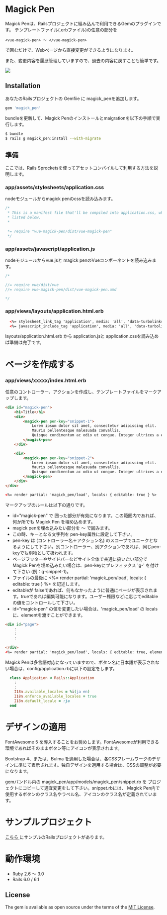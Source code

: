 # Magick Pen

Magick Penは、Railsプロジェクトに組み込んで利用できるGemのプラグインです。 
テンプレートファイル(.erbファイル)の任意の部分を

```
<vue-magick-pen> 〜 </vue-magick-pen> 
```


で囲むだけで、Webページから直接変更ができるようになります。

また、変更内容を履歴管理していますので、過去の内容に戻すことも簡単です。

<img src="https://user-images.githubusercontent.com/2704723/117098232-dbe10400-ada8-11eb-8d50-e8dd87365a4b.gif"/>


## Installation

あなたのRailsプロジェクトの Gemfiie に magick_penを追加します。

```ruby
gem 'magick_pen'
```

bundleを更新して、Magick Penのインストールとmaigrationを以下の手順で実行します。

```bash
$ bundle
$ rails g magick_pen:install --with-migrate
```

## 準備

ここでは、Rails Sprocketsを使ってアセットコンパイルして利用する方法を説明します。

### app/assets/stylesheets/application.css

nodeモジュールからmagick penのcssを読み込みます。

```css
/*
 * This is a manifest file that'll be compiled into application.css, which will include all the files
 * listed below.
 *
 
 *= require "vue-magick-pen/dist/vue-magick-pen"  
 */
 ```

### app/assets/javascript/application.js

nodeモジュールからvue.jsと magick penのVueコンポーネントを読み込みます。


```javascript
/*

//= require vue/dist/vue
//= require vue-magick-pen/dist/vue-magick-pen.umd

*/
 ```


### app/views/layouts/application.html.erb

```html
  <%= stylesheet_link_tag 'application', media: 'all', 'data-turbolinks-track': 'reload' %>
  <%= javascript_include_tag 'application', media: 'all', 'data-turbolinks-track': 'reload' %>
```

layouts/application.html.erb から application.jsと application.cssを読み込めば準備は完了です。

# ページを作成する

### app/views/xxxxx/index.html.erb

任意のコントローラー、アクションを作成し、テンプレートファイルをマークアップします。

```html
<div id="magick-pen">
    <h1>Title</h1>
    <div>
        <magick-pen pen-key="snippet-1">
            Lorem ipsum dolor sit amet, consectetur adipiscing elit. 
            Mauris pellentesque malesuada convallis.
            Quisque condimentum ac odio ut congue. Integer ultrices a erat sed hendrerit.
        </magick-pen>
    </div>

    <div>
        <magick-pen pen-key="snippet-2">
            Lorem ipsum dolor sit amet, consectetur adipiscing elit.
            Mauris pellentesque malesuada convallis.
            Quisque condimentum ac odio ut congue. Integer ultrices a erat sed hendrerit.
        </magick-pen>
    </div>
</div>

<%= render partial: 'magick_pen/load', locals: { editable: true } %>

```

マークアップのルールは以下の通りです。
- id="magick-pen" で 囲った部分が有効になります。この範囲内であれば、何か所でも Magick Pen を埋め込めます。
- magick penを埋め込みたい部分を <vue-magick-pen> 〜 </vue-magick-pen> で囲みます。
- この時、キーとなる文字列を pen-key属性に設定して下さい。
- pen-key は (コントローラー名＋アクション名) のスコープでユニークとなるようにして下さい。別コントローラー、別アクションであれば、同じpen-keyでも別物として扱われます。
- ページフッターやサイドバーなどサイト全体で共通に扱いたい部分でMagick Penを埋め込みたい場合は、pen-keyにプレフィックス 'g-' を付けて下さい (例：g-snippet-1)。
- ファイルの最後に  <%= render partial: 'magick_pen/load', locals: { editable: true } %>  を記述します。
- editableが falseであれば、何もなかったように普通にページが表示されます。trueであれば編集可能になります。ユーザー権限などに応じてeditableの値をコントロールして下さい。
- id="magick-pen" の値を変更したい場合は、'magick_pen/load' の locals に、elementを渡すことができます。

```html
<div id="page">
    :
    :
    :
    
</div>
<%= render partial: 'magick_pen/load', locals: { editable: true, element: '#page" } %>
```

Magick Penは多言語対応になっていますので、ボタン名に日本語が表示されない場合は、config/application.rbに以下の設定をします。

```ruby
  class Application < Rails::Application
    :
    :    
    I18n.available_locales = %i(ja en)
    I18n.enforce_available_locales = true
    I18n.default_locale = :ja
  end
```



# デザインの適用

FontAwesome 5 を導入することをお奨めします。FontAwesomeが利用できる環境であればそのままボタン等にアイコンが表示されます。

Bootstrap 4、または、Bulma を適用した場合は、各CSSフレームワークのデザインに準じて表示されます。独自デザインを適用する場合は、CSSの調整が必要になります。

gemバンドル内の magick_pen/app/models/magick_pen/snippet.rb を プロジェクトにコピーして適宜変更をして下さい。snippet.rbには、
Magick Pen内で使用するボタンのクラス名やラベル名、アイコンのクラス名が定義されています。



# サンプルプロジェクト

[ こちら ]( https://github.com/kazuomatz/magick_pen_demo )にサンプルのRailsプロジェクトがあります。



# 動作環境
- Ruby 2.6 〜 3.0
- Rails 6.0 / 6.1


## License
The gem is available as open source under the terms of the [MIT License](https://opensource.org/licenses/MIT).
